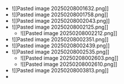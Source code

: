 - ![[Pasted image 20250208001632.png]]
- ![[Pasted image 20250208001758.png]]
- ![[Pasted image 20250208002043.png]]
- ![[Pasted image 20250208002125.png]]
	- ![[Pasted image 20250208002212.png]]
- ![[Pasted image 20250208002351.png]]
- ![[Pasted image 20250208002439.png]]
- ![[Pasted image 20250208002535.png]]
	- ![[Pasted image 20250208002603.png]]
	- ![[Pasted image 20250208002610.png]]
- ![[Pasted image 20250208003813.png]]
- 